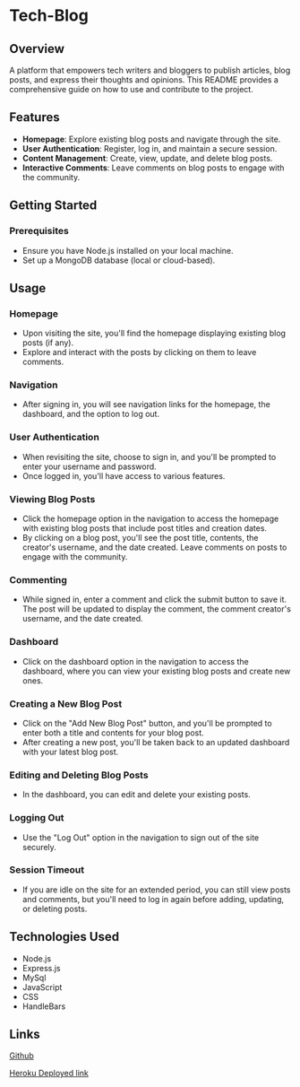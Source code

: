 # Tech-Blog 

## Overview

A platform that empowers tech writers and bloggers to publish articles, blog posts, and express their thoughts and opinions. This README provides a comprehensive guide on how to use and contribute to the project.

## Features

- **Homepage**: Explore existing blog posts and navigate through the site.
- **User Authentication**: Register, log in, and maintain a secure session.
- **Content Management**: Create, view, update, and delete blog posts.
- **Interactive Comments**: Leave comments on blog posts to engage with the community.

## Getting Started

### Prerequisites

- Ensure you have Node.js installed on your local machine.
- Set up a MongoDB database (local or cloud-based).


## Usage

### Homepage

- Upon visiting the site, you'll find the homepage displaying existing blog posts (if any).
- Explore and interact with the posts by clicking on them to leave comments.

### Navigation

- After signing in, you will see navigation links for the homepage, the dashboard, and the option to log out.

### User Authentication

- When revisiting the site, choose to sign in, and you'll be prompted to enter your username and password.
- Once logged in, you'll have access to various features.

### Viewing Blog Posts

- Click the homepage option in the navigation to access the homepage with existing blog posts that include post titles and creation dates.
- By clicking on a blog post, you'll see the post title, contents, the creator's username, and the date created. Leave comments on posts to engage with the community.

### Commenting

- While signed in, enter a comment and click the submit button to save it. The post will be updated to display the comment, the comment creator's username, and the date created.

### Dashboard

- Click on the dashboard option in the navigation to access the dashboard, where you can view your existing blog posts and create new ones.

### Creating a New Blog Post

- Click on the "Add New Blog Post" button, and you'll be prompted to enter both a title and contents for your blog post.
- After creating a new post, you'll be taken back to an updated dashboard with your latest blog post.

### Editing and Deleting Blog Posts

- In the dashboard, you can edit and delete your existing posts.

### Logging Out

- Use the "Log Out" option in the navigation to sign out of the site securely.

### Session Timeout

- If you are idle on the site for an extended period, you can still view posts and comments, but you'll need to log in again before adding, updating, or deleting posts.

## Technologies Used

- Node.js
- Express.js
- MySql
- JavaScript
- CSS
- HandleBars


## Links 
[Github](https://github.com/sunainaojha/tech-blog)

[Heroku Deployed link ]()